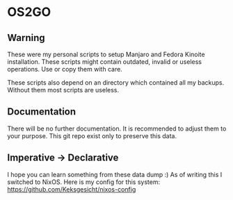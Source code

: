 # OS2GO

## Warning

These were my personal scripts to setup Manjaro and Fedora Kinoite installation.
These scripts might contain outdated, invalid or useless operations.
Use or copy them with care.

These scripts also depend on an directory which contained all my backups.
Without them most scripts are useless.

## Documentation

There will be no further documentation.
It is recommended to adjust them to your purpose.
This git repo exist only to preserve this data.

## Imperative -> Declarative

I hope you can learn something from these data dump :)
As of writing this I switched to NixOS.
Here is my config for this system: https://github.com/Keksgesicht/nixos-config
